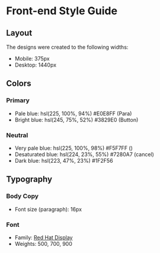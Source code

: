 # Front-end Style Guide

## Layout

The designs were created to the following widths:

- Mobile: 375px
- Desktop: 1440px

## Colors

### Primary

- Pale blue: hsl(225, 100%, 94%)        #E0E8FF     (Para)
- Bright blue: hsl(245, 75%, 52%)       #3829E0    (Button)

### Neutral

- Very pale blue: hsl(225, 100%, 98%)       #F5F7FF ()
- Desaturated blue: hsl(224, 23%, 55%)      #7280A7 (cancel)
- Dark blue: hsl(223, 47%, 23%)             #1F2F56

## Typography

### Body Copy

- Font size (paragraph): 16px

### Font

- Family: [Red Hat Display](https://fonts.google.com/specimen/Red+Hat+Display)
- Weights: 500, 700, 900
